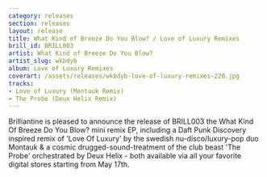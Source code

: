 ```yaml
---
category: releases
section: releases
layout: release
title: What Kind of Breeze Do You Blow? / Love of Luxury Remixes
brill_id: BRILL003
artist: What Kind of Breeze Do You Blow?
artist_slug: wkbdyb
album: Love of Luxury Remixes
coverart: /assets/releases/wkbdyb-love-of-luxury-remixes-220.jpg
tracks:
- Love of Luxury (Montauk Remix)
- The Probe (Deux Helix Remix)
---
```


Brilliantine is pleased to announce the release of BRILL003 the What Kind Of
Breeze Do You Blow? mini remix EP, including a Daft Punk Discovery inspired
remix of 'Love Of Luxury' by the swedish nu-disco/luxury-pop duo Montauk & a
cosmic drugged-sound-treatment of the club beast 'The Probe' orchestrated by
Deux Helix - both available via all your favorite digital stores starting from
May 17th.
